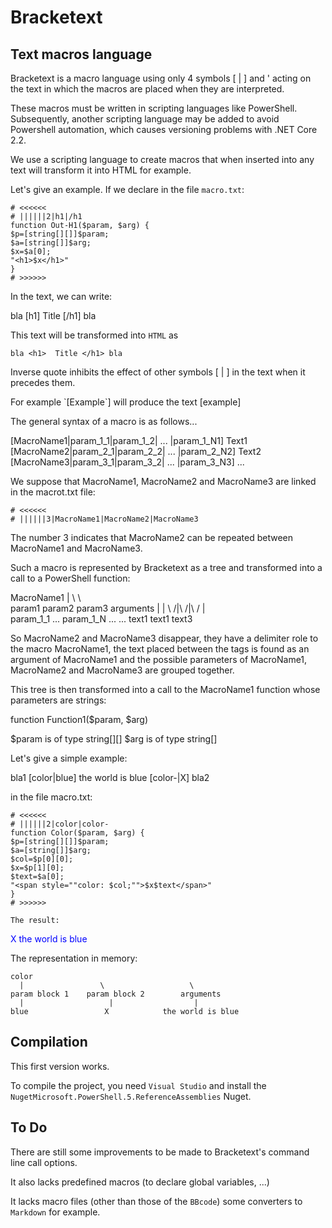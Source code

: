 # Bracketext

## Text macros language

Bracketext is a macro language using only 4 symbols [ | ] and \' acting on the text in which the macros are placed when they are interpreted.

These macros must be written in scripting languages like PowerShell. Subsequently, another scripting language may be added to avoid Powershell automation, which causes versioning problems with .NET Core 2.2.

We use a scripting language to create macros that when inserted into any text will transform it into HTML for example.

Let's give an example. If we declare in the file ``macro.txt``:

    # <<<<<<
    # ||||||2|h1|/h1
    function Out-H1($param, $arg) {
    $p=[string[][]]$param;
    $a=[string[]]$arg;
    $x=$a[0];
    "<h1>$x</h1>"
    }
    # >>>>>>

In the text, we can write:

bla [h1] Title [/h1] bla

This text will be transformed into ``HTML`` as 

    bla <h1>  Title </h1> bla

Inverse quote inhibits the effect of other symbols [ | ] in the text when it precedes them.

For example \`[Example\`] will produce the text [example]

The general syntax of a macro is as follows... 

[MacroName1|param_1_1|param_1_2| ... |param_1_N1] Text1 [MacroName2|param_2_1|param_2_2| ... |param_2_N2] Text2 [MacroName3|param_3_1|param_3_2| ... |param_3_N3] ...

We suppose that MacroName1, MacroName2 and MacroName3 are linked in the macrot.txt file:

    # <<<<<<
    # ||||||3|MacroName1|MacroName2|MacroName3

The number 3 indicates that MacroName2 can be repeated between MacroName1 and MacroName3.

Such a macro is represented by Bracketext as a tree and transformed into a call to a PowerShell function:

 MacroName1
      |                        \        \           \
    param1                    param2   param3     arguments
      |        |    \          /|\      /|\       /   |   \
    param_1_1 ... param_1_N    ...      ...    text1 text1 text3

So MacroName2 and MacroName3 disappear, they have a delimiter role to the macro MacroName1, the text placed between the tags is found as an argument of MacroName1 and the possible parameters of MacroName1, MacroName2 and MacroName3 are grouped together.

This tree is then transformed into a call to the MacroName1 function whose parameters are strings:

function Function1($param, $arg)

$param is of type string[][] 
$arg is of type string[]

Let's give a simple example:

   bla1 [color|blue] the world is blue [color-|X] bla2

in the file macro.txt:

    # <<<<<<
    # ||||||2|color|color-
    function Color($param, $arg) {
    $p=[string[][]]$param;
    $a=[string[]]$arg;
	$col=$p[0][0];
	$x=$p[1][0];
    $text=$a[0];
	"<span style=""color: $col;"">$x$text</span>"
    }
    # >>>>>>

	The result:

<span style="color: blue;">X the world is blue </span>

The representation in memory:

    color    
      |                 \                   \
    param block 1    param block 2        arguments
      |                   |                  |
    blue                 X            the world is blue 


## Compilation

This first version works. 

To compile the project, you need ``Visual Studio`` and install the ``NugetMicrosoft.PowerShell.5.ReferenceAssemblies`` Nuget.

## To Do

There are still some improvements to be made to Bracketext's command line call options.

It also lacks predefined macros (to declare global variables, ...)

It lacks macro files (other than those of the ``BBcode``) some converters to ``Markdown`` for example.
